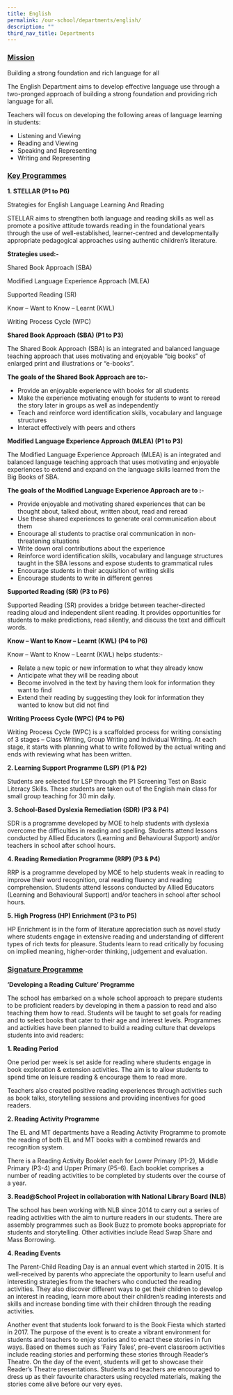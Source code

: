 ```yaml
---
title: English
permalink: /our-school/departments/english/
description: ""
third_nav_title: Departments
---
```

<h3><span style="text-decoration: underline;"><strong>Mission</strong></span></h3>
<p>Building a strong foundation and rich language for all</p>
<p>The English Department aims to develop effective language use through a two-pronged approach of building a strong foundation and providing rich language for all.</p>
<p>Teachers will focus on developing the following areas of language learning in students:</p>
<ul>
<li>Listening and Viewing</li>
<li>Reading and Viewing</li>
<li>Speaking and Representing</li>
<li>Writing and Representing</li>
</ul>
<h3><span style="text-decoration: underline;"><strong>Key Programmes</strong></span></h3>
<p><strong>1. STELLAR (P1 to P6)</strong></p>
<p>Strategies for English Language Learning And Reading</p>
<p>STELLAR aims to strengthen both language and reading skills as well as promote a positive attitude towards reading in the foundational years through the use of well-established, learner-centred and developmentally appropriate pedagogical approaches using authentic children&rsquo;s literature.</p>
<p><strong>Strategies used:-</strong></p>
<p>Shared Book Approach (SBA)</p>
<p>Modified Language Experience Approach (MLEA)</p>
<p>Supported Reading (SR)</p>
<p>Know &ndash; Want to Know &ndash; Learnt (KWL)</p>
<p>Writing Process Cycle (WPC)</p>
<p><strong>Shared Book Approach (SBA) (P1 to P3)</strong></p>
<p>The Shared Book Approach (SBA) is an integrated and balanced language teaching approach that uses motivating and enjoyable &ldquo;big books&rdquo; of enlarged print and illustrations or &ldquo;e-books&rdquo;.</p>
<p><strong>The goals of the Shared Book Approach are to:-</strong></p>
<ul>
<li>Provide an enjoyable experience with books for all students</li>
<li>Make the experience motivating enough for students to want to reread the story later in groups as well as independently</li>
<li>Teach and reinforce word identification skills, vocabulary and language structures</li>
<li>Interact effectively with peers and others</li>
</ul>
<p><strong>Modified Language Experience Approach (MLEA) (P1 to P3)</strong></p>
<p>The Modified Language Experience Approach (MLEA) is an integrated and balanced language teaching approach that uses motivating and enjoyable experiences to extend and expand on the language skills learned from the Big Books of SBA.</p>
<p><strong>The goals of the Modified Language Experience Approach are to :-</strong></p>
<ul>
<li>Provide enjoyable and motivating shared experiences that can be thought about, talked about, written about, read and reread</li>
<li>Use these shared experiences to generate oral communication about them</li>
<li>Encourage all students to practise oral communication in non-threatening situations</li>
<li>Write down oral contributions about the experience</li>
<li>Reinforce word identification skills, vocabulary and language structures taught in the SBA lessons and expose students to grammatical rules</li>
<li>Encourage students in their acquisition of writing skills</li>
<li>Encourage students to write in different genres</li>
</ul>
<p><strong>Supported Reading (SR) (P3 to P6)</strong></p>
<p>Supported Reading (SR) provides a bridge between teacher-directed reading aloud and independent silent reading. It provides opportunities for students to make predictions, read silently, and discuss the text and difficult words.</p>
<p><strong>Know &ndash; Want to Know &ndash; Learnt (KWL) (P4 to P6)</strong></p>
<p>Know &ndash; Want to Know &ndash; Learnt (KWL) helps students:-</p>
<ul>
<li>Relate a new topic or new information to what they already know</li>
<li>Anticipate what they will be reading about</li>
<li>Become involved in the text by having them look for information they want to find</li>
<li>Extend their reading by suggesting they look for information they wanted to know but did not find</li>
</ul>
<p><strong>Writing Process Cycle (WPC) (P4 to P6)</strong></p>
<p>Writing Process Cycle (WPC) is a scaffolded process for writing consisting of 3 stages &ndash; Class Writing, Group Writing and Individual Writing. At each stage, it starts with planning what to write followed by the actual writing and ends with reviewing what has been written.</p>
<p><strong>2. Learning Support Programme (LSP) (P1 &amp; P2)</strong></p>
<p>Students are selected for LSP through the P1 Screening Test on Basic Literacy Skills. These students are taken out of the English main class for small group teaching for 30 min daily.</p>
<p><strong>3. School-Based Dyslexia Remediation (SDR) (P3 &amp; P4)</strong></p>
<p>SDR is a programme developed by MOE to help students with dyslexia overcome the difficulties in reading and spelling. Students attend lessons conducted by Allied Educators (Learning and Behavioural Support) and/or teachers in school after school hours.</p>
<p><strong>4. Reading Remediation Programme (RRP) (P3 &amp; P4)</strong></p>
<p>RRP is a programme developed by MOE to help students weak in reading to improve their word recognition, oral reading fluency and reading comprehension. Students attend lessons conducted by Allied Educators (Learning and Behavioural Support) and/or teachers in school after school hours.</p>
<p><strong>5. High Progress (HP) Enrichment (P3 to P5)</strong></p>
<p>HP Enrichment is in the form of literature appreciation such as novel study where students engage in extensive reading and understanding of different types of rich texts for pleasure. Students learn to read critically by focusing on implied meaning, higher-order thinking, judgement and evaluation.</p>
<h3><span style="text-decoration: underline;">Signature Programme</span></h3>
<p><strong>&lsquo;Developing a Reading Culture&rsquo; Programme</strong></p>
<p>The school has embarked on a whole school approach to prepare students to be proficient readers by developing in them a passion to read and also teaching them how to read. Students will be taught to set goals for reading and to select books that cater to their age and interest levels. Programmes and activities have been planned to build a reading culture that develops students into avid readers:</p>
<p><strong>1. Reading Period</strong></p>
<p>One period per week is set aside for reading where students engage in book exploration &amp; extension activities. The aim is to allow students to spend time on leisure reading &amp; encourage them to read more.</p>
<p>Teachers also created positive reading experiences through activities such as book talks, storytelling sessions and providing incentives for good readers.</p>
<p><strong>2. Reading Activity Programme</strong></p>
<p>The EL and MT departments have a Reading Activity Programme to promote the reading of both EL and MT books with a combined rewards and recognition system.</p>
<p>There is a Reading Activity Booklet each for Lower Primary (P1-2), Middle Primary (P3-4) and Upper Primary (P5-6). Each booklet comprises a number of reading activities to be completed by students over the course of a year.</p>
<p><strong>3. Read@School Project in collaboration with National Library Board (NLB)</strong></p>
<p>The school has been working with NLB since 2014 to carry out a series of reading activities with the aim to nurture readers in our students. There are assembly programmes such as Book Buzz to promote books appropriate for students and storytelling. Other activities include Read Swap Share and Mass Borrowing.</p>
<p><strong>4. Reading Events</strong></p>
<p>The Parent-Child Reading Day is an annual event which started in 2015. It is well-received by parents who appreciate the opportunity to learn useful and interesting strategies from the teachers who conducted the reading activities. They also discover different ways to get their children to develop an interest in reading, learn more about their children&rsquo;s reading interests and skills and increase bonding time with their children through the reading activities.</p>
<p>Another event that students look forward to is the Book Fiesta which started in 2017. The purpose of the event is to create a vibrant environment for students and teachers to enjoy stories and to enact these stories in fun ways. Based on themes such as &lsquo;Fairy Tales&rsquo;, pre-event classroom activities include reading stories and performing these stories through Reader&rsquo;s Theatre. On the day of the event, students will get to showcase their Reader&rsquo;s Theatre presentations. Students and teachers are encouraged to dress up as their favourite characters using recycled materials, making the stories come alive before our very eyes.</p>
